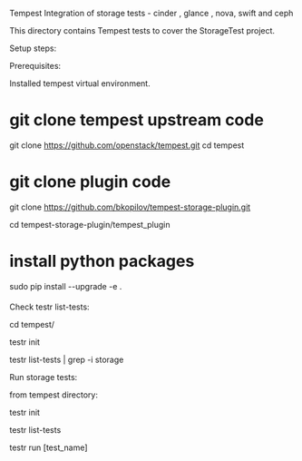 Tempest Integration of storage tests - cinder , glance , nova, swift and ceph

This directory contains Tempest tests to cover the StorageTest project.

Setup steps:

Prerequisites:

Installed tempest virtual environment.
# git clone tempest upstream code
git clone https://github.com/openstack/tempest.git
cd tempest

# git clone plugin code

git clone https://github.com/bkopilov/tempest-storage-plugin.git

cd tempest-storage-plugin/tempest_plugin

# install python packages

sudo pip install --upgrade -e .

####

Check testr list-tests:

cd tempest/

testr init

testr list-tests | grep -i storage


Run storage tests:

from tempest directory:

testr init

testr list-tests

testr run [test_name]